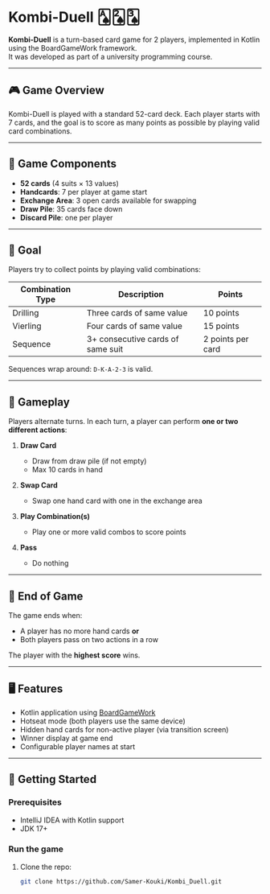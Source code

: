 # Kombi-Duell 🂡🂢🂣

**Kombi-Duell** is a turn-based card game for 2 players, implemented in Kotlin using the BoardGameWork framework.  
It was developed as part of a university programming course.

---

## 🎮 Game Overview

Kombi-Duell is played with a standard 52-card deck. Each player starts with 7 cards, and the goal is to score as many points as possible by playing valid card combinations.

---

## 🧩 Game Components

- **52 cards** (4 suits × 13 values)
- **Handcards**: 7 per player at game start
- **Exchange Area**: 3 open cards available for swapping
- **Draw Pile**: 35 cards face down
- **Discard Pile**: one per player

---

## 🎯 Goal

Players try to collect points by playing valid combinations:

| Combination Type | Description                            | Points           |
|------------------|----------------------------------------|------------------|
| Drilling         | Three cards of same value              | 10 points        |
| Vierling         | Four cards of same value               | 15 points        |
| Sequence         | 3+ consecutive cards of same suit      | 2 points per card|

Sequences wrap around: `D-K-A-2-3` is valid.

---

## 🔁 Gameplay

Players alternate turns. In each turn, a player can perform **one or two different actions**:

1. **Draw Card**  
   - Draw from draw pile (if not empty)  
   - Max 10 cards in hand

2. **Swap Card**  
   - Swap one hand card with one in the exchange area

3. **Play Combination(s)**  
   - Play one or more valid combos to score points

4. **Pass**  
   - Do nothing

---

## 🏁 End of Game

The game ends when:
- A player has no more hand cards **or**
- Both players pass on two actions in a row

The player with the **highest score** wins.

---

## 🖥 Features

- Kotlin application using [BoardGameWork](https://bgw.tu-dortmund.de)
- Hotseat mode (both players use the same device)
- Hidden hand cards for non-active player (via transition screen)
- Winner display at game end
- Configurable player names at start

---

## 🚀 Getting Started

### Prerequisites
- IntelliJ IDEA with Kotlin support
- JDK 17+

### Run the game

1. Clone the repo:
   ```bash
   git clone https://github.com/Samer-Kouki/Kombi_Duell.git
